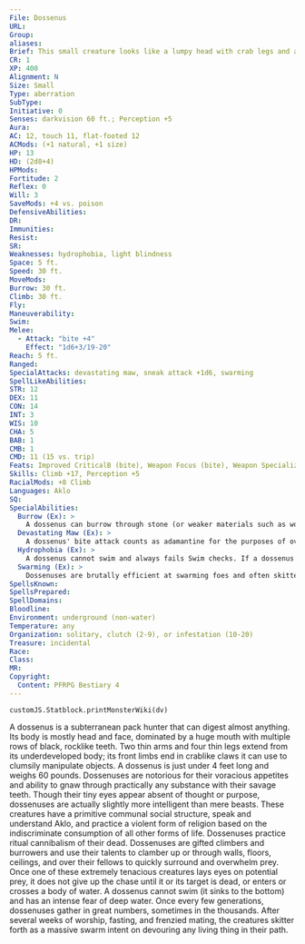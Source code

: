 ```yaml
---
File: Dossenus
URL: 
Group: 
aliases: 
Brief: This small creature looks like a lumpy head with crab legs and a giant mouth filled with stone teeth.
CR: 1
XP: 400
Alignment: N
Size: Small
Type: aberration
SubType: 
Initiative: 0
Senses: darkvision 60 ft.; Perception +5
Aura: 
AC: 12, touch 11, flat-footed 12
ACMods: (+1 natural, +1 size)
HP: 13
HD: (2d8+4)
HPMods: 
Fortitude: 2
Reflex: 0
Will: 3
SaveMods: +4 vs. poison
DefensiveAbilities: 
DR: 
Immunities: 
Resist: 
SR: 
Weaknesses: hydrophobia, light blindness
Space: 5 ft.
Speed: 30 ft.
MoveMods: 
Burrow: 30 ft.
Climb: 30 ft.
Fly: 
Maneuverability: 
Swim: 
Melee: 
  - Attack: "bite +4"
    Effect: "1d6+3/19-20"
Reach: 5 ft.
Ranged: 
SpecialAttacks: devastating maw, sneak attack +1d6, swarming
SpellLikeAbilities: 
STR: 12
DEX: 11
CON: 14
INT: 3
WIS: 10
CHA: 5
BAB: 1
CMB: 1
CMD: 11 (15 vs. trip)
Feats: Improved CriticalB (bite), Weapon Focus (bite), Weapon SpecializationB (bite)
Skills: Climb +17, Perception +5
RacialMods: +8 Climb
Languages: Aklo
SQ: 
SpecialAbilities:
  Burrow (Ex): >
    A dossenus can burrow through stone (or weaker materials such as wood) as easily as dirt.
  Devastating Maw (Ex): >
    A dossenus' bite attack counts as adamantine for the purposes of overcoming DR and bypassing hardness.
  Hydrophobia (Ex): >
    A dossenus cannot swim and always fails Swim checks. If a dossenus becomes completely submerged in water, it must succeed at a DC 15 Will save on its turn each round or be paralyzed with fear until it is no longer submerged.
  Swarming (Ex): >
    Dossenuses are brutally efficient at swarming foes and often skitter atop one another in their haste to overwhelm and devour prey. Up to two dossenuses can share the same square at the same time. If two dossenuses sharing the same square attack the same foe, they are considered to be flanking that foe as if they were in two opposite squares.
SpellsKnown: 
SpellsPrepared: 
SpellDomains: 
Bloodline: 
Environment: underground (non-water)
Temperature: any
Organization: solitary, clutch (2-9), or infestation (10-20)
Treasure: incidental
Race: 
Class: 
MR: 
Copyright:
  Content: PFRPG Bestiary 4
---
```

```dataviewjs
customJS.Statblock.printMonsterWiki(dv)
```
A dossenus is a subterranean pack hunter that can digest almost anything. Its body is mostly head and face, dominated by a huge mouth with multiple rows of black, rocklike teeth. Two thin arms and four thin legs extend from its underdeveloped body; its front limbs end in crablike claws it can use to clumsily manipulate objects. A dossenus is just under 4 feet long and weighs 60 pounds. Dossenuses are notorious for their voracious appetites and ability to gnaw through practically any substance with their savage teeth. Though their tiny eyes appear absent of thought or purpose, dossenuses are actually slightly more intelligent than mere beasts. These creatures have a primitive communal social structure, speak and understand Aklo, and practice a violent form of religion based on the indiscriminate consumption of all other forms of life. Dossenuses practice ritual cannibalism of their dead. Dossenuses are gifted climbers and burrowers and use their talents to clamber up or through walls, floors, ceilings, and over their fellows to quickly surround and overwhelm prey. Once one of these extremely tenacious creatures lays eyes on potential prey, it does not give up the chase until it or its target is dead, or enters or crosses a body of water. A dossenus cannot swim (it sinks to the bottom) and has an intense fear of deep water. Once every few generations, dossenuses gather in great numbers, sometimes in the thousands. After several weeks of worship, fasting, and frenzied mating, the creatures skitter forth as a massive swarm intent on devouring any living thing in their path.
